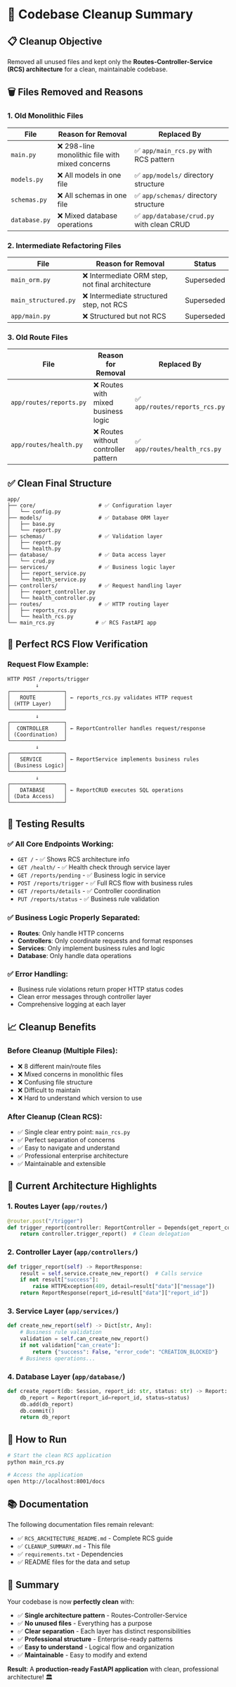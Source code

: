 # 🧹 **Codebase Cleanup Summary**

## 📋 **Cleanup Objective**
Removed all unused files and kept only the **Routes-Controller-Service (RCS) architecture** for a clean, maintainable codebase.

## 🗑️ **Files Removed and Reasons**

### **1. Old Monolithic Files**

| File | Reason for Removal | Replaced By |
|------|-------------------|-------------|
| `main.py` | ❌ 298-line monolithic file with mixed concerns | ✅ `app/main_rcs.py` with RCS pattern |
| `models.py` | ❌ All models in one file | ✅ `app/models/` directory structure |
| `schemas.py` | ❌ All schemas in one file | ✅ `app/schemas/` directory structure |
| `database.py` | ❌ Mixed database operations | ✅ `app/database/crud.py` with clean CRUD |

### **2. Intermediate Refactoring Files**

| File | Reason for Removal | Status |
|------|-------------------|---------|
| `main_orm.py` | ❌ Intermediate ORM step, not final architecture | Superseded |
| `main_structured.py` | ❌ Intermediate structured step, not RCS | Superseded |
| `app/main.py` | ❌ Structured but not RCS | Superseded |

### **3. Old Route Files**

| File | Reason for Removal | Replaced By |
|------|-------------------|-------------|
| `app/routes/reports.py` | ❌ Routes with mixed business logic | ✅ `app/routes/reports_rcs.py` |
| `app/routes/health.py` | ❌ Routes without controller pattern | ✅ `app/routes/health_rcs.py` |

## ✅ **Clean Final Structure**

```
app/
├── core/                    # ✅ Configuration layer
│   └── config.py           
├── models/                  # ✅ Database ORM layer
│   ├── base.py             
│   └── report.py           
├── schemas/                 # ✅ Validation layer
│   ├── report.py           
│   └── health.py           
├── database/                # ✅ Data access layer
│   └── crud.py             
├── services/                # ✅ Business logic layer
│   ├── report_service.py   
│   └── health_service.py   
├── controllers/             # ✅ Request handling layer
│   ├── report_controller.py
│   └── health_controller.py
├── routes/                  # ✅ HTTP routing layer
│   ├── reports_rcs.py      
│   └── health_rcs.py       
└── main_rcs.py             # ✅ RCS FastAPI app
```

## 🔄 **Perfect RCS Flow Verification**

### **Request Flow Example:**
```
HTTP POST /reports/trigger
         ↓
┌─────────────────┐
│   ROUTE         │ ← reports_rcs.py validates HTTP request
│ (HTTP Layer)    │
└─────────────────┘
         ↓
┌─────────────────┐
│  CONTROLLER     │ ← ReportController handles request/response
│ (Coordination)  │
└─────────────────┘
         ↓
┌─────────────────┐
│   SERVICE       │ ← ReportService implements business rules
│ (Business Logic)│
└─────────────────┘
         ↓
┌─────────────────┐
│   DATABASE      │ ← ReportCRUD executes SQL operations
│ (Data Access)   │
└─────────────────┘
```

## 🧪 **Testing Results**

### **✅ All Core Endpoints Working:**
- `GET /` - ✅ Shows RCS architecture info
- `GET /health/` - ✅ Health check through service layer
- `GET /reports/pending` - ✅ Business logic in service
- `POST /reports/trigger` - ✅ Full RCS flow with business rules
- `GET /reports/details` - ✅ Controller coordination
- `PUT /reports/status` - ✅ Business rule validation

### **✅ Business Logic Properly Separated:**
- **Routes**: Only handle HTTP concerns
- **Controllers**: Only coordinate requests and format responses
- **Services**: Only implement business rules and logic
- **Database**: Only handle data operations

### **✅ Error Handling:**
- Business rule violations return proper HTTP status codes
- Clean error messages through controller layer
- Comprehensive logging at each layer

## 📈 **Cleanup Benefits**

### **Before Cleanup (Multiple Files):**
- ❌ 8 different main/route files
- ❌ Mixed concerns in monolithic files
- ❌ Confusing file structure
- ❌ Difficult to maintain
- ❌ Hard to understand which version to use

### **After Cleanup (Clean RCS):**
- ✅ Single clear entry point: `main_rcs.py`
- ✅ Perfect separation of concerns
- ✅ Easy to navigate and understand
- ✅ Professional enterprise architecture
- ✅ Maintainable and extensible

## 🎯 **Current Architecture Highlights**

### **1. Routes Layer** (`app/routes/`)
```python
@router.post("/trigger")
def trigger_report(controller: ReportController = Depends(get_report_controller)):
    return controller.trigger_report()  # Clean delegation
```

### **2. Controller Layer** (`app/controllers/`)
```python
def trigger_report(self) -> ReportResponse:
    result = self.service.create_new_report()  # Calls service
    if not result["success"]:
        raise HTTPException(409, detail=result["data"]["message"])
    return ReportResponse(report_id=result["data"]["report_id"])
```

### **3. Service Layer** (`app/services/`)
```python
def create_new_report(self) -> Dict[str, Any]:
    # Business rule validation
    validation = self.can_create_new_report()
    if not validation["can_create"]:
        return {"success": False, "error_code": "CREATION_BLOCKED"}
    # Business operations...
```

### **4. Database Layer** (`app/database/`)
```python
def create_report(db: Session, report_id: str, status: str) -> Report:
    db_report = Report(report_id=report_id, status=status)
    db.add(db_report)
    db.commit()
    return db_report
```

## 🚀 **How to Run**

```bash
# Start the clean RCS application
python main_rcs.py

# Access the application
open http://localhost:8001/docs
```

## 📚 **Documentation**

The following documentation files remain relevant:
- ✅ `RCS_ARCHITECTURE_README.md` - Complete RCS guide
- ✅ `CLEANUP_SUMMARY.md` - This file
- ✅ `requirements.txt` - Dependencies
- ✅ README files for the data and setup

## 🎉 **Summary**

Your codebase is now **perfectly clean** with:

- ✅ **Single architecture pattern** - Routes-Controller-Service
- ✅ **No unused files** - Everything has a purpose
- ✅ **Clear separation** - Each layer has distinct responsibilities  
- ✅ **Professional structure** - Enterprise-ready patterns
- ✅ **Easy to understand** - Logical flow and organization
- ✅ **Maintainable** - Easy to modify and extend

**Result**: A **production-ready FastAPI application** with clean, professional architecture! 🏛️
